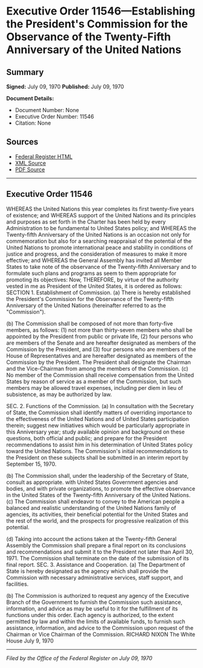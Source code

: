 # Executive Order 11546—Establishing the President's Commission for the Observance of the Twenty-Fifth Anniversary of the United Nations

## Summary

**Signed:** July 09, 1970
**Published:** July 09, 1970

**Document Details:**
- Document Number: None
- Executive Order Number: 11546
- Citation: None

## Sources
- [Federal Register HTML](https://www.presidency.ucsb.edu/documents/executive-order-11546-establishing-the-presidents-commission-for-the-observance-the-twenty)
- [XML Source](None)
- [PDF Source](None)

---

## Executive Order 11546

WHEREAS the United Nations this year completes its first twenty-five years of existence; and
WHEREAS support of the United Nations and its principles and purposes as set forth in the Charter has been held by every Administration to be fundamental to United States policy; and
WHEREAS the Twenty-fifth Anniversary of the United Nations is an occasion not only for commemoration but also for a searching reappraisal of the potential of the United Nations to promote international peace and stability in conditions of justice and progress, and the consideration of measures to make it more effective; and
WHEREAS the General Assembly has invited all Member States to take note of the observance of the Twenty-fifth Anniversary and to formulate such plans and programs as seem to them appropriate for promoting its objectives:
Now, THEREFORE, by virtue of the authority vested in me as President of the United States, it is ordered as follows:
SECTION 1. Establishment of Commission. (a) There is hereby established the President's Commission for the Observance of the Twenty-fifth Anniversary of the United Nations (hereinafter referred to as the "Commission").

(b) The Commission shall be composed of not more than forty-five members, as follows: (1) not more than thirty-seven members who shall be appointed by the President from public or private life, (2) four persons who are members of the Senate and are hereafter designated as members of the Commission by the President, and (3) four persons who are members of the House of Representatives and are hereafter designated as members of the Commission by the President. The President shall designate the Chairman and the Vice-Chairman from among the members of the Commission.
(c) No member of the Commission shall receive compensation from the United States by reason of service as a member of the Commission, but such members may be allowed travel expenses, including per diem in lieu of subsistence, as may be authorized by law.

SEC. 2. Functions of the Commission. (a) In consultation with the Secretary of State, the Commission shall identify matters of overriding importance to the effectiveness of the United Nations and of United States participation therein; suggest new initiatives which would be particularly appropriate in this Anniversary year; study available opinion and background on these questions, both official and public; and prepare for the President recommendations to assist him in his determination of United States policy toward the United Nations. The Commission's initial recommendations to the President on these subjects shall be submitted in an interim report by September 15, 1970.

(b) The Commission shall, under the leadership of the Secretary of State, consult as appropriate. with United States Government agencies and bodies, and with private organizations, to promote the effective observance in the United States of the Twenty-fifth Anniversary of the United Nations.
(c) The Commission shall endeavor to convey to the American people a balanced and realistic understanding of the United Nations family of agencies, its activities, their beneficial potential for the United States and the rest of the world, and the prospects for progressive realization of this potential.

(d) Taking into account the actions taken at the Twenty-fifth General Assembly the Commission shall prepare a final report on its conclusions and recommendations and submit it to the President not later than April 30, 1971. The Commission shall terminate on the date of the submission of its final report.
SEC. 3. Assistance and Cooperation. (a) The Department of State is hereby designated as the agency which shall provide the Commission with necessary administrative services, staff support, and facilities.

(b) The Commission is authorized to request any agency of the Executive Branch of the Government to furnish the Commission such assistance, information, and advice as may be useful to it for the fulfillment of its functions under this order. Each agency is authorized, to the extent permitted by law and within the limits of available funds, to furnish such assistance, information, and advice to the Commission upon request of the Chairman or Vice Chairman of the Commission.
RICHARD NIXON
The White House
July 9, 1970

---

*Filed by the Office of the Federal Register on July 09, 1970*

